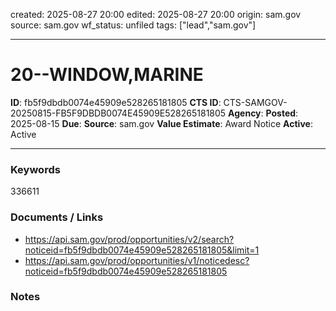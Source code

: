 created: 2025-08-27 20:00
edited: 2025-08-27 20:00
origin: sam.gov
source: sam.gov
wf_status: unfiled
tags: ["lead","sam.gov"]

---

# 20--WINDOW,MARINE

**ID**: fb5f9dbdb0074e45909e528265181805
**CTS ID**: CTS-SAMGOV-20250815-FB5F9DBDB0074E45909E528265181805
**Agency**: 
**Posted**: 2025-08-15
**Due**: 
**Source**: sam.gov
**Value Estimate**: Award Notice
**Active**: Active

---

### Keywords
336611

### Documents / Links
- <https://api.sam.gov/prod/opportunities/v2/search?noticeid=fb5f9dbdb0074e45909e528265181805&limit=1>
- <https://api.sam.gov/prod/opportunities/v1/noticedesc?noticeid=fb5f9dbdb0074e45909e528265181805>

### Notes

